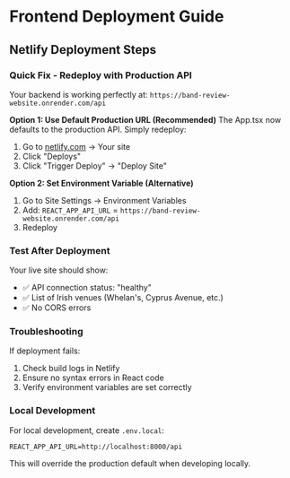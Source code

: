 # Frontend Deployment Guide

## Netlify Deployment Steps

### Quick Fix - Redeploy with Production API

Your backend is working perfectly at: `https://band-review-website.onrender.com/api`

**Option 1: Use Default Production URL (Recommended)**
The App.tsx now defaults to the production API. Simply redeploy:

1. Go to [netlify.com](https://netlify.com) → Your site
2. Click "Deploys" 
3. Click "Trigger Deploy" → "Deploy Site"

**Option 2: Set Environment Variable (Alternative)**
1. Go to Site Settings → Environment Variables
2. Add: `REACT_APP_API_URL` = `https://band-review-website.onrender.com/api`
3. Redeploy

### Test After Deployment

Your live site should show:
- ✅ API connection status: "healthy" 
- ✅ List of Irish venues (Whelan's, Cyprus Avenue, etc.)
- ✅ No CORS errors

### Troubleshooting

If deployment fails:
1. Check build logs in Netlify
2. Ensure no syntax errors in React code
3. Verify environment variables are set correctly

### Local Development

For local development, create `.env.local`:
```
REACT_APP_API_URL=http://localhost:8000/api
```

This will override the production default when developing locally.
